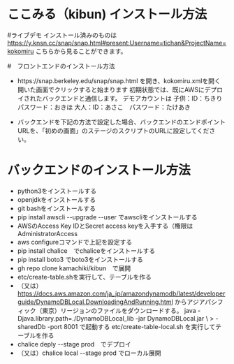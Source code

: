 # ここみる（kibun) インストール方法

#ライブデモ
インストール済みのものは
https://y.knsn.cc/snap/snap.html#present:Username=tichan&ProjectName=kokomiru
こちらから見ることができます。

#　フロントエンドのインストール方法
* https\://snap.berkeley.edu/snap/snap.html
を開き、kokomiru.xmlを開く
開いた画面でクリックすると始まります
初期状態では、既にAWSにデプロイされたバックエンドと通信します。
デモアカウントは
子供：ID：ちきり　パスワード：おきほ
大人：ID：あさこ　パスワード：たけあき

* バックエンドを下記の方法で設定した場合、バックエンドのエンドポイントURLを、「初めの画面」のステージのスクリプトのURLに設定してください。

# バックエンドのインストール方法
* python3をインストールする
* openjdkをインストールする
* git bashをインストールする
* pip install awscli --upgrade --user でawscliをインストールする
* AWSのAccess Key IDとSecret access keyを入手する（権限はAdministratorAccess
* aws configureコマンドで上記を設定する
* pip install chalice　でchaliceをインストールする
* pip install boto3 でboto3をインストールする
* gh repo clone kamachiki/kibun　で展開
* etc/create-table.shを実行して、テーブルを作る
* （又は）https://docs.aws.amazon.com/ja_jp/amazondynamodb/latest/developerguide/DynamoDBLocal.DownloadingAndRunning.html からアジアパシフィック（東京）リージョンのファイルをダウンロードする。
java -Djava.library.path=./DynamoDBLocal_lib -jar DynamoDBLocal.jar \ > -sharedDb -port 8001
で起動する
etc/create-table-local.sh を実行してテーブルを作る
* chalice deply --stage prod　でデプロイ
* （又は）chalice local --stage prod でローカル展開


